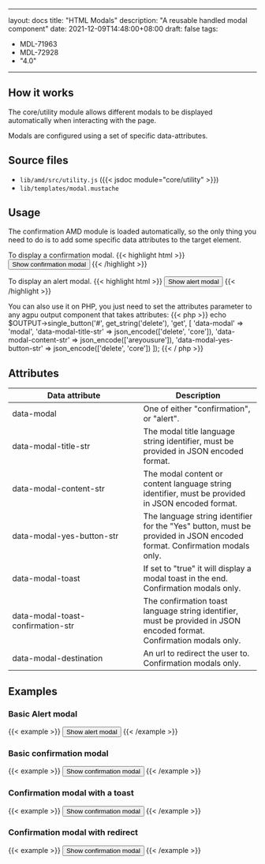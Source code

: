 
---
layout: docs
title: "HTML Modals"
description: "A reusable handled modal component"
date: 2021-12-09T14:48:00+08:00
draft: false
tags:
- MDL-71963
- MDL-72928
- "4.0"
---

## How it works

The core/utility module allows different modals to be displayed automatically when interacting with the page.

Modals are configured using a set of specific data-attributes.

## Source files

* `lib/amd/src/utility.js` ({{< jsdoc module="core/utility" >}})
* `lib/templates/modal.mustache`

## Usage
The confirmation AMD module is loaded automatically, so the only thing you need to do is to add some specific data attributes
to the target element.

To display a confirmation modal.
{{< highlight html >}}
<button type="button" class="btn btn-primary" data-modal="confirmation" data-modal-title-str='["delete", "core"]'
data-modal-content-str='["areyousure"]' data-modal-yes-button-str='["delete", "core"]'>Show confirmation modal</button>
{{< /highlight >}}

To display an alert modal.
{{< highlight html >}}
<button type="button" class="btn btn-primary" data-modal="alert" data-modal-title-str='["cookiesenabled", "core"]'
data-modal-content-str='["cookiesenabled_help_html", "core"]'>Show alert modal</button>
{{< /highlight >}}

You can also use it on PHP, you just need to set the attributes parameter to any agpu output component that takes attributes:
{{< php >}}
echo $OUTPUT->single_button('#', get_string('delete'), 'get', [
    'data-modal' => 'modal',
    'data-modal-title-str' => json_encode(['delete', 'core']),
    'data-modal-content-str' => json_encode(['areyousure']),
    'data-modal-yes-button-str' => json_encode(['delete', 'core'])
]);
{{< / php >}}

## Attributes

<table class="table">
  <thead>
    <tr>
      <th style="width: 250px;">Data attribute</th>
      <th>Description</th>
    </tr>
  </thead>
  <tbody>
    <tr>
      <td>data-modal</td>
      <td>One of either "confirmation", or "alert".</td>
    </tr>
    <tr>
      <td>data-modal-title-str</td>
      <td>The modal title language string identifier, must be provided in JSON encoded format.</td>
    </tr>
    <tr>
      <td>data-modal-content-str</td>
      <td>The modal content or content language string identifier, must be provided in JSON encoded format.</td>
    </tr>
    <tr>
      <td>data-modal-yes-button-str</td>
      <td>
        The language string identifier for the "Yes" button, must be provided in JSON encoded format.
        Confirmation modals only.
      </td>
    </tr>
    <tr>
      <td>data-modal-toast</td>
      <td>
        If set to "true" it will display a modal toast in the end.
        Confirmation modals only.
      </td>
    </tr>
    <tr>
      <td>data-modal-toast-confirmation-str</td>
      <td>
        The confirmation toast language string identifier, must be provided in JSON encoded format.
        Confirmation modals only.
      </td>
    </tr>
    <tr>
      <td>data-modal-destination</td>
      <td>
        An url to redirect the user to.
        Confirmation modals only.
      </td>
    </tr>
  </tbody>
</table>

## Examples

### Basic Alert modal

{{< example >}}
<button type="button" class="btn btn-primary" data-modal="alert" data-modal-title-str='["cookiesenabled", "core"]'
data-modal-content-str='["cookiesenabled_help_html", "core"]'>Show alert modal</button>
{{< /example >}}

### Basic confirmation modal

{{< example >}}
<button type="button" class="btn btn-primary" data-modal="confirmation" data-modal-title-str='["delete", "core"]'
data-modal-content-str='["areyousure"]' data-modal-yes-button-str='["delete", "core"]'>Show confirmation modal</button>
{{< /example >}}

### Confirmation modal with a toast

{{< example >}}
<button type="button" class="btn btn-primary" data-modal="confirmation" data-modal-title-str='["delete", "core"]'
data-modal-content-str='["areyousure"]' data-modal-yes-button-str='["delete", "core"]' data-modal-toast="true"
data-modal-toast-confirmation-str='["deleteblockinprogress", "block", "Online users"]'>Show confirmation modal</button>
{{< /example >}}

### Confirmation modal with redirect

{{< example >}}
<button type="button" class="btn btn-primary" data-modal="confirmation" data-modal-title-str='["delete", "core"]'
data-modal-content-str='["areyousure"]' data-modal-yes-button-str='["delete", "core"]'
data-modal-destination="http://agpu.com">Show confirmation modal</button>
{{< /example >}}
